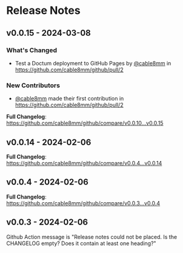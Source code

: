 # Release Notes

## v0.0.15 - 2024-03-08

### What's Changed

* Test a Doctum deployment to GitHub Pages by [@cable8mm](https://github.com/cable8mm) in https://github.com/cable8mm/github/pull/2

### New Contributors

* [@cable8mm](https://github.com/cable8mm) made their first contribution in https://github.com/cable8mm/github/pull/2

**Full Changelog**: https://github.com/cable8mm/github/compare/v0.0.10...v0.0.15

## v0.0.14 - 2024-02-06

**Full Changelog**: https://github.com/cable8mm/github/compare/v0.0.4...v0.0.14

## v0.0.4 - 2024-02-06

**Full Changelog**: https://github.com/cable8mm/github/compare/v0.0.3...v0.0.4

## v0.0.3 - 2024-02-06

Github Action message is "Release notes could not be placed. Is the CHANGELOG empty? Does it contain at least one heading?"
